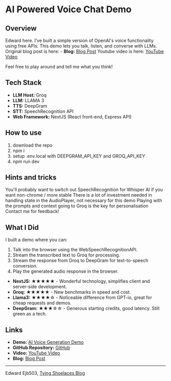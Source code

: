 # AI Powered Voice Chat Demo

## Overview

Edward here. I’ve built a simple version of OpenAI's voice functionality using free APIs. This demo lets you talk, listen, and converse with LLMs. Original blog post is here: - **Blog:** [Blog Post](https://tyingshoelaces.com/blog/ai-voice-generation)
Youtube video is here: [YouTube Video](https://youtu.be/3zPeOpOEmyQ)

Feel free to play around and tell me what you think!

## Tech Stack

- **LLM Host:** Groq
- **LLM:** LLAMA 3
- **TTS:** DeepGram
- **STT:** SpeechRecognition API
- **Web Framework:** NextJS (React front-end, Express API)

## How to use

1. download the repo
2. npm i
3. setup .env.local with DEEPGRAM_API_KEY and GROQ_API_KEY
4. npm run dev

## Hints and tricks

You'll probably want to switch out SpeechRecognition for Whisper AI if you want non-chrome / more stable
There is a lot of investment needed in handling state in the AudioPlayer, not necessary for this demo
Playing with the prompts and context going to Groq is the key for personalisation
Contact me for feedback!

## What I Did

I built a demo where you can:

1. Talk into the browser using the WebSpeechRecognitionAPI.
2. Stream the transcribed text to Groq for processing.
3. Stream the response from Groq to DeepGram for text-to-speech conversion.
4. Play the generated audio response in the browser.

- **NextJS:** ★★★★★ - Wonderful technology, simplifies client and server-side development.
- **Groq:** ★★★★★ - New benchmarks in speed and cost.
- **Llama3:** ★★★★☆ - Noticeable difference from GPT-io, great for cheap requests and demos.
- **DeepGram:** ★★★☆☆ - Generous starting credits, good latency. Still green as a tech.

## Links

- **Demo:** [AI Voice Generation Demo](https://tyingshoelaces.com/demo/ai-voice-generation)
- **GitHub Repository:** [GitHub](https://github.com/Ejb503/ai-voice-generation)
- **Video:** [YouTube Video](https://youtu.be/3zPeOpOEmyQ)
- **Blog:** [Blog Post](https://tyingshoelaces.com/blog/ai-voice-generation)

---

Edward Ejb503, [Tying Shoelaces Blog](https://tyingshoelaces.com)
